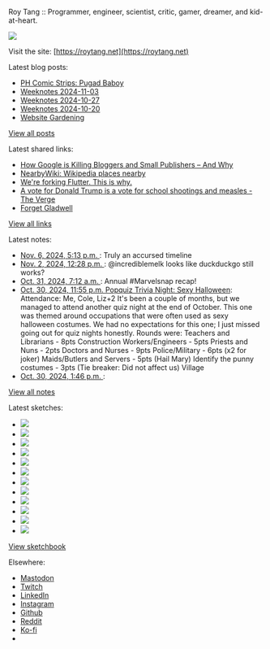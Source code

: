 Roy Tang :: Programmer, engineer, scientist, critic, gamer, dreamer, and kid-at-heart.

![](https://roytang.net/static/img/profile.jpg)

Visit the site: [https://roytang.net](https://roytang.net)

Latest blog posts:

- [PH Comic Strips: Pugad Baboy](https://roytang.net/2024/11/pugad-baboy/)
- [Weeknotes 2024-11-03](https://roytang.net/2024/11/weeknotes-11-03/)
- [Weeknotes 2024-10-27](https://roytang.net/2024/10/weeknotes-10-27/)
- [Weeknotes 2024-10-20](https://roytang.net/2024/10/weeknotes-10-20/)
- [Website Gardening](https://roytang.net/2024/10/website-gardening/)

[View all posts](https://roytang.net/blog)

Latest shared links:

- [How Google is Killing Bloggers and Small Publishers – And Why](https://roytang.net/2024/10/2ca8ec0b0d7dce704940abdc8ade3baa/)
- [NearbyWiki: Wikipedia places nearby](https://roytang.net/2024/10/7881c0d077da971fe0fab099e6e01c11/)
- [We&#x27;re forking Flutter. This is why.](https://roytang.net/2024/10/fb5c21a51de62410f4138ac9158cd065/)
- [A vote for Donald Trump is a vote for school shootings and measles - The Verge](https://roytang.net/2024/10/3b5fc1db4026f8d4d41b34540763603d/)
- [Forget Gladwell](https://roytang.net/2024/10/37a83bd01d117f66151ceea45192fea0/)

[View all links](https://roytang.net/links)

Latest notes:

- [Nov. 6, 2024, 5:13 p.m. ](https://roytang.net/2024/11/113435242230552184/): Truly an accursed timeline
- [Nov. 2, 2024, 12:28 p.m. ](https://roytang.net/2024/11/113411469089541860/): @incrediblemelk looks like duckduckgo still works?
- [Oct. 31, 2024, 7:12 a.m. ](https://roytang.net/2024/10/113398901994949365/): Annual #Marvelsnap recap!
- [Oct. 30, 2024, 11:55 p.m. Popquiz Trivia Night: Sexy Halloween](https://roytang.net/2024/10/popquiz-halloween/): Attendance: Me, Cole, Liz+2 It&#x27;s been a couple of months, but we managed to attend another quiz night at the end of October. This one was themed around occupations that were often used as sexy halloween costumes. We had no expectations for this one; I just missed going out for quiz nights honestly. Rounds were: Teachers and Librarians - 8pts Construction Workers/Engineers - 5pts Priests and Nuns - 2pts Doctors and Nurses - 9pts Police/Military - 6pts (x2 for joker) Maids/Butlers and Servers - 5pts (Hail Mary) Identify the punny costumes - 3pts (Tie breaker: Did not affect us) Village
- [Oct. 30, 2024, 1:46 p.m. ](https://roytang.net/2024/10/113394791678339259/): 

[View all notes](https://roytang.net/notes)

Latest sketches:


- ![](https://roytang.net/media/cache/32/e6/32e6bccc49e8369f7e33d4b393e24821.jpg)
- ![](https://roytang.net/media/cache/6d/bb/6dbb65d9198fe1692eed00385ef079c4.jpg)
- ![](https://roytang.net/media/cache/55/78/5578c142afd534e31f9723865e041b14.jpg)
- ![](https://roytang.net/media/cache/11/0b/110b905affbef32264adf4c2f7a3e608.jpg)
- ![](https://roytang.net/media/cache/60/c6/60c68c0db7d473687683874eb35fb4f8.jpg)
- ![](https://roytang.net/media/cache/55/80/5580f7da860316f676969d8b08f2066f.jpg)
- ![](https://roytang.net/media/cache/de/79/de796fdabfe4c65636e385f4dabe7d7d.jpg)
- ![](https://roytang.net/media/cache/f2/b0/f2b07114ca00b8f1da1d37307ce9d52b.jpg)
- ![](https://roytang.net/media/cache/ba/d5/bad5f72b2a016bb45c230ceffd2dc203.jpg)
- ![](https://roytang.net/media/cache/97/f4/97f4800a23c3d65586f62a9904baf15c.jpg)
- ![](https://roytang.net/media/cache/98/b7/98b731ba93be900ebd53bfd8fb391b40.jpg)
- ![](https://roytang.net/media/cache/88/e5/88e59dd5a9e6be8fc0b0d50b79e15161.jpg)

[View sketchbook](https://roytang.net/albums/sketchbook)


Elsewhere:

- [Mastodon](https://indieweb.social/@roytang)
- [Twitch](https://twitch.tv/twitchyroy)
- [LinkedIn](https://www.linkedin.com/in/roytang)
- [Instagram](https://instagram.com/roytang0400)
- [Github](https://github.com/roytang)
- [Reddit](https://reddit.com/u/hungryroy)
- [Ko-fi](https://ko-fi.com/roytang)
- [](mailto:hello@roytang.net)